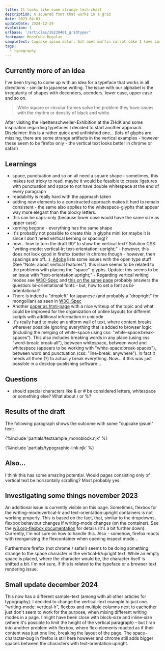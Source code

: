 ```yaml
---
title: It looks like some strange tech-chart
description: A squared font that works in a grid
date: 2023-04-01
updateDate: 2024-12-29
evolution: 1
urlbase: '/articles/20230401_gridtype/'
fontname: MonoCube-Regular
sampletext: Cupcake ipsum dolor. Sit amet muffin carrot cake I love caramels brownie halvah cotton candy. "ç(){}1234567890?.
tags:
  - typography
---
```


## Currently more of an idea

I've been trying to come up with an idea for a typeface that works in all directions - similar to japanese writing. The issue with our alphabet is the irregularity of shapes with decenders, acenders, lower case, upper case and so on. 

> While square or circular frames solve the problem they have issues with the rhythm or density of black and white. 

After visiting the Haettenschweiler-Exhibition at the ZHdK and some inspiration regarding typefaces I decided to start another approach. Disclaimer: this is a rather quick and unfinished one... (lots of glyphs are missing, there are some strange artifacts in the vertical examples - however these seem to be firefox only - the vertical text looks better in chrome or safari)

## Learnings
- space, punctuation and so on all need a square shape - sometimes, this makes text tricky to read. maybe it would be feasible to create ligatures with punctuation and space to not have double whitespace at the end of every paragraph
- readability is really hard with the approach taken
- adding new elements to a constructed approach makes it hard to remain consistent - the same also applies to the whitespace-glyphs that appear way more elegant than the blocky letters. 
- this can be caps-only (because lower case would have the same size as upper case)
- kerning begone - everything has the same shape
- It's probably not possible to create this in glyphs mini (or maybe it is since I don't need vertical kerning or spacing)?
- now... how to turn the draft 90° to show the vertical text? Solution CSS: "writing-mode: vertical-lr; text-orientation: upright;" - however, this does not look good in firefox (better in chrome though - however, then spacings are off...). [Adobe](https://helpx.adobe.com/in/fonts/using/open-type-syntax.html) lists some issues with the open type stuff (See "Note: about vertical features"). this issue seems to be related to the problems with placing the "space"-glyphs. Update: this seems to be an issue with "text-orientation:upright;" - Regarding vertical writing modes see [W3C-Spec](https://www.w3.org/TR/css-writing-modes-3/#vertical-modes) and [this on the same page](https://www.w3.org/TR/css-writing-modes-3/#intro-text-layout) probably answers the question: bi-orientational fonts - but, how to set a font as bi-orientational? 
- There is indeed a "dropleft" for japanese (and probably a "dropright" for mongolilan) as seen in [W3C-Spec](https://www.w3.org/TR/css-writing-modes-3/#block-flow)
- Another [paper as html-page](https://fantasai.inkedblade.net/style/discuss/vertical-text/paper) with a nice writeup of the topic and what could be improved for the organization of online layouts for different scripts with additional information in unicode
- It's really hard to make an uniform wall of text, where content breaks wherever possible ignoring everything that is added to browser logic (including the merging of white-space using css: "white-space:break-spaces"). This also includes breaking words in any place (using css "word-break: break-all"), between whitespace, between word and whitespace (appears to be working with "white-space:break-spaces"), between word and punctuation (css: "line-break: anywhere"). In fact it needs all three (?) to actually break everything. Now... if this was just possible in a desktop-publishing software...

## Questions
- should special characters like & or # be considered letters, whitespace or something else? What about / or %? 

## Results of the draft

The following paragraph shows the outcome with some "cupcake ipsum" text: 

{%include 'partials/textsample_monoblock.njk' %}

{%include 'partials/typographic-link.njk' %}

## Also...
I think this has some amazing potential. 
Would pages consisting only of vertical text be horizontally scrolling? Most probably yes.

## Investigating some things november 2023
An additional issue is currently visible on this page. Sometimes, flexbox for the writing-mode:vertical-lr and text-orientation:upright containers is not working properly. This is based on the fact, that, similar to the dropdowns, flexbox behaviour changes if writing-mode changes (on the container). See the [w3.org-flexbox documentation](https://www.w3.org/TR/css-flexbox-1/#flex-flow-property) for details (it's a bit further down). Currently, I'm not sure on how to handle this. Also - somehow, firefox reacts with reorganizing the flexcontainer when opening inspect mode...

Furthermore firefox (not chrome / safari) seems to be doing something strange to the space character in the vertical-lr/upright text. While an empty space is placed, where the character would be, the character itself is shifted a bit. I'm not sure, if this is related to the typeface or a browser text rendering issue. 

## Small update december 2024
This now has a different sample-text (among with all other articles for typography). I decided to change the vertical-text example to just one. "writing-mode: vertical-lr", flexbox and multiple columns next to eachother just don't seem to work for the purpose, when mixing different writing modes in a page. I might have been close with block-size and inline-size (where it's possible to limit the height of the vertical paragraph) – but I ran into another problem with flexbox, where flex-elements reacted as if their content was just one line, breaking the layout of the page. 
The space-character-bug in firefox is still here however and chrome still adds bigger spaces between the characters with text-orientation:upright. 